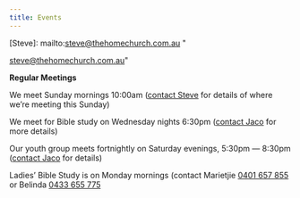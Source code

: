 ```yaml
---
title: Events
---
```

[Steve]: mailto:steve@thehomechurch.com.au "

steve@thehomechurch.com.au"

**Regular Meetings**

We meet Sunday mornings 10:00am ([contact Steve](steve) for details of where we’re meeting this Sunday)

We meet for Bible study on Wednesday nights 6:30pm ([contact Jaco](jaco) for more details)

Our youth group meets fortnightly on Saturday evenings, 5:30pm — 8:30pm ([contact Jaco](jaco) for details)

Ladies’ Bible Study is on Monday mornings (contact Marietjie [0401 657 855](tel:+61401657855) or Belinda [0433 655 775](tel:+61433655775)
